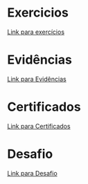 # Exercicios

[Link para exercícios](https://github.com/WendeldsCoelho/Programa-De-Bolsas-Compass-Uol/tree/main/Sprint_9/Exercicios)

# Evidências

[Link para Evidências](https://github.com/WendeldsCoelho/Programa-De-Bolsas-Compass-Uol/tree/main/Sprint_9/Evid%C3%AAncias)

# Certificados

[Link para Certificados](https://github.com/WendeldsCoelho/Programa-De-Bolsas-Compass-Uol/tree/main/Sprint_9/Certificados)

# Desafio

[Link para Desafio](https://github.com/WendeldsCoelho/Programa-De-Bolsas-Compass-Uol/tree/main/Sprint_9/Desafio)
